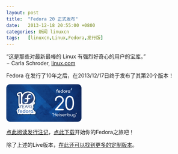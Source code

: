 ```yaml
---
layout: post
title:	"Fedora 20 正式发布"
date:	2013-12-18 20:55:00 +0800 
categories:	新闻 linuxcn 
tags:	[linuxcn,Linux,Fedora,发行版]
---
```



“这是那些对最新最棒的 Linux 有强烈好奇心的用户的宝库。”   
− Carla Schroder, [linux.com](https://www.linux.com/learn/tutorials/585025-fedora-17-enterprise-preview)


  
Fedora 在发行了10年之后，在2013/12/17日终于发布了其第20个版本！


[![Fedora 20 Heisenbug is here!](/Asserts/Images/album/201312/18/1728166a6sdnpyfaz5atto.png)](http://fedoraproject.org/zh_CN/get-fedora) 


[点此阅读发行注记](http://docs.fedoraproject.org/zh-CN/Fedora/20/html/Release_Notes/index.html)，[点此下载](http://download.fedoraproject.org/pub/fedora/linux/releases/20/Live/x86_64/Fedora-Live-Desktop-x86_64-20-1.iso)开始你的Fedora之旅吧！


除了上述的Live版本，[在此还可以找到更多的定制版本](http://fedoraproject.org/zh_CN/get-fedora)。
